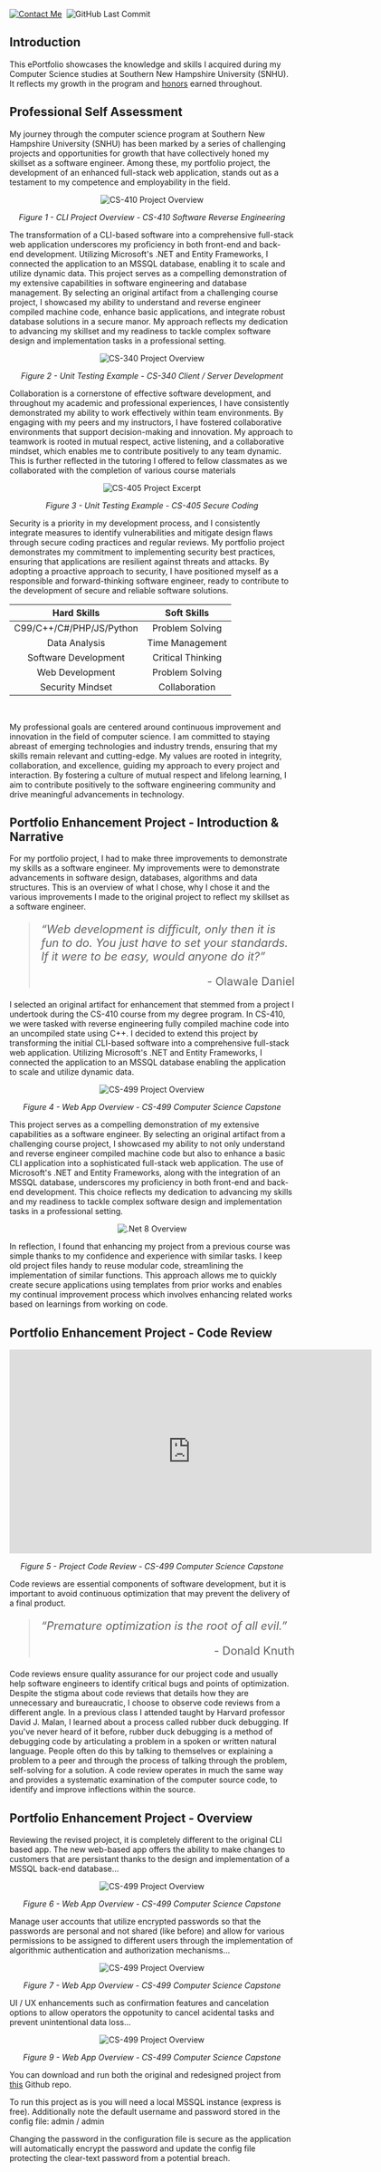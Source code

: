 [![Contact Me](https://img.shields.io/badge/Email-grey.svg?style=for-the-badge&logo=gmail)](mailto:coffeesips1@gmail.com "Contact me!")&nbsp;&nbsp;![GitHub Last Commit](https://img.shields.io/github/last-commit/CoffeeSips1/ePortfolio?style=for-the-badge&logo=github "ePortfolio Last Updated")

## Introduction

This ePortfolio showcases the knowledge and skills I acquired during my Computer Science studies at Southern New Hampshire University (SNHU). It reflects my growth in the program and <a href='https://meritpages.com/coffeesips1'>honors</a> earned throughout.


## Professional Self Assessment

My journey through the computer science program at Southern New Hampshire University (SNHU) has been marked by a series of challenging projects and opportunities for growth that have collectively honed my skillset as a software engineer. Among these, my portfolio project, the development of an enhanced full-stack web application, stands out as a testament to my competence and employability in the field. 

<div style="text-align: center;">
	<img src="assets/img/CS-410_Project_Source_1.png" title="CS-410 Project Overview" />
    <p><em>Figure 1 - CLI Project Overview - CS-410 Software Reverse Engineering</em></p>
</div>

The transformation of a CLI-based software into a comprehensive full-stack web application underscores my proficiency in both front-end and back-end development. Utilizing Microsoft's .NET and Entity Frameworks, I connected the application to an MSSQL database, enabling it to scale and utilize dynamic data. This project serves as a compelling demonstration of my extensive capabilities in software engineering and database management. By selecting an original artifact from a challenging course project, I showcased my ability to understand and reverse engineer compiled machine code, enhance basic applications, and integrate robust database solutions in a secure manor. My approach reflects my dedication to advancing my skillset and my readiness to tackle complex software design and implementation tasks in a professional setting.

<div style="text-align: center;">
	<img src="assets/img/CS-340_Project_Dashboard_1.png" title="CS-340 Project Overview" />
    <p><em>Figure 2 - Unit Testing Example - CS-340 Client / Server Development</em></p>
</div>

Collaboration is a cornerstone of effective software development, and throughout my academic and professional experiences, I have consistently demonstrated my ability to work effectively within team environments. By engaging with my peers and my instructors, I have fostered collaborative environments that support decision-making and innovation. My approach to teamwork is rooted in mutual respect, active listening, and a collaborative mindset, which enables me to contribute positively to any team dynamic. This is further reflected in the tutoring I offered to fellow classmates as we collaborated with the completion of various course materials

<div style="text-align: center;">
	<img src="assets/img/CS-405_Unit_Test_Example_1.png" title="CS-405 Project Excerpt" />
    <p><em>Figure 3 - Unit Testing Example - CS-405 Secure Coding</em></p>
</div>

Security is a priority in my development process, and I consistently integrate measures to identify vulnerabilities and mitigate design flaws through secure coding practices and regular reviews. My portfolio project demonstrates my commitment to implementing security best practices, ensuring that applications are resilient against threats and attacks. By adopting a proactive approach to security, I have positioned myself as a responsible and forward-thinking software engineer, ready to contribute to the development of secure and reliable software solutions.

| **Hard Skills** | **Soft Skills** |
|:-----------:|:-----------:|
| C99/C++/C#/PHP/JS/Python | Problem Solving |
| Data Analysis | Time Management |
| Software Development | Critical Thinking |
| Web Development | Problem Solving |
| Security Mindset | Collaboration |

<br/>

My professional goals are centered around continuous improvement and innovation in the field of computer science. I am committed to staying abreast of emerging technologies and industry trends, ensuring that my skills remain relevant and cutting-edge. My values are rooted in integrity, collaboration, and excellence, guiding my approach to every project and interaction. By fostering a culture of mutual respect and lifelong learning, I aim to contribute positively to the software engineering community and drive meaningful advancements in technology.


## Portfolio Enhancement Project - Introduction & Narrative

For my portfolio project, I had to make three improvements to demonstrate my skills as a software engineer. My improvements were to demonstrate advancements in software design, databases, algorithms and data structures. This is an overview of what I chose, why I chose it and the various improvements I made to the original project to reflect my skillset as a software engineer.

<blockquote style="font-size: 20px;">
    <em>“Web development is difficult, only then it is fun to do. You just have to set your standards. If it were to be easy, would anyone do it?”</em>
    <p style="text-align: right;">- Olawale Daniel</p>
</blockquote>

I selected an original artifact for enhancement that stemmed from a project I undertook during the CS-410 course from my degree program. In CS-410, we were tasked with reverse engineering fully compiled machine code into an uncompiled state using C++. I decided to extend this project by transforming the initial CLI-based software into a comprehensive full-stack web application. Utilizing Microsoft's .NET and Entity Frameworks, I connected the application to an MSSQL database enabling the application to scale and utilize dynamic data.

<div style="text-align: center;">
	<img src="assets/img/CS-499_Enhanced_Project_1.png" title="CS-499 Project Overview" />
    <p><em>Figure 4 - Web App Overview - CS-499 Computer Science Capstone</em></p>
</div>

This project serves as a compelling demonstration of my extensive capabilities as a software engineer. By selecting an original artifact from a challenging course project, I showcased my ability to not only understand and reverse engineer compiled machine code but also to enhance a basic CLI application into a sophisticated full-stack web application. The use of Microsoft's .NET and Entity Frameworks, along with the integration of an MSSQL database, underscores my proficiency in both front-end and back-end development. This choice reflects my dedication to advancing my skills and my readiness to tackle complex software design and implementation tasks in a professional setting.

<div style="text-align: center;">
	<img src="https://devblogs.microsoft.com/dotnet/wp-content/uploads/sites/10/2023/11/Banner4.png" title=".Net 8 Overview" />
</div>

In reflection, I found that enhancing my project from a previous course was simple thanks to my confidence and experience with similar tasks. I keep old project files handy to reuse modular code, streamlining the implementation of similar functions. This approach allows me to quickly create secure applications using templates from prior works and enables my continual improvement process which involves enhancing related works based on learnings from working on code.


## Portfolio Enhancement Project - Code Review

<div style="text-align: center;">
	<iframe id="ytplayer" type="text/html" width="640" height="360" src="https://www.youtube.com/embed/AcxUeO4kWJA?autoplay=0" frameborder="0" allowfullscreen></iframe>
    <p><em>Figure 5 - Project Code Review - CS-499 Computer Science Capstone</em></p>
</div>

Code reviews are essential components of software development, but it is important to avoid continuous optimization that may prevent the delivery of a final product.

<blockquote style="font-size: 20px;">
    <em>“Premature optimization is the root of all evil.”</em>
    <p style="text-align: right;">- Donald Knuth</p>
</blockquote>

Code reviews ensure quality assurance for our project code and usually help software engineers to identify critical bugs and points of optimization. Despite the stigma about code reviews that details how they are unnecessary and bureaucratic, I choose to observe code reviews from a different angle. In a previous class I attended taught by Harvard professor David J. Malan, I learned about a process called rubber duck debugging. If you've never heard of it before, rubber duck debugging is a method of debugging code by articulating a problem in a spoken or written natural language. People often do this by talking to themselves or explaining a problem to a peer and through the process of talking through the problem, self-solving for a solution. A code review operates in much the same way and provides a systematic examination of the computer source code, to identify and improve inflections within the source.


## Portfolio Enhancement Project - Overview

Reviewing the revised project, it is completely different to the original CLI based app. The new web-based app offers the ability to make changes to customers that are persistant thanks to the design and implementation of a MSSQL back-end database...

<div style="text-align: center;">
	<img src="assets/img/CS-499_Enhanced_Project_EditCustomer.png" title="CS-499 Project Overview" />
    <p><em>Figure 6 - Web App Overview - CS-499 Computer Science Capstone</em></p>
</div>

Manage user accounts that utilize encrypted passwords so that the passwords are personal and not shared (like before) and allow for various permissions to be assigned to different users through the implementation of algorithmic authentication and authorization mechanisms...

<div style="text-align: center;">
	<img src="assets/img/CS-499_Enhanced_Project_EditUser.png" title="CS-499 Project Overview" />
    <p><em>Figure 7 - Web App Overview - CS-499 Computer Science Capstone</em></p>
</div>

UI / UX enhancements such as confirmation features and cancelation options to allow operators the oppotunity to cancel acidental tasks and prevent unintentional data loss...

<div style="text-align: center;">
	<img src="assets/img/CS-499_Enhanced_Project_DeleteCustomer.png" title="CS-499 Project Overview" />
    <p><em>Figure 9 - Web App Overview - CS-499 Computer Science Capstone</em></p>
</div>

You can download and run both the original and redesigned project from <a href='https://github.com/CoffeeSips1/ePortfolio'>this</a> Github repo.

To run this project as is you will need a local MSSQL instance (express is free). Additionally note the default username and password stored in the config file: 
admin / admin

Changing the password in the configuration file is secure as the application will automatically encrypt the password and update the config file protecting the clear-text password from a potential breach.